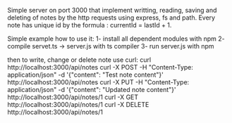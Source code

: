 Simple server on port 3000 that implement writting, reading, saving and deleting of notes by the http requests using express, fs and path.
Every note has unique id by the formula : currentId = lastId + 1.

Simple example how to use it:
1- install all dependent modules with npm
2- compile servet.ts -> server.js with ts compiler
3- run server.js with npm

then to write, change or delete note use curl:
curl http://localhost:3000/api/notes
curl -X POST -H "Content-Type: application/json" -d '{"content": "Test note content"}' http://localhost:3000/api/notes
curl -X PUT -H "Content-Type: application/json" -d '{"content": "Updated note content"}' http://localhost:3000/api/notes/1
curl -X GET http://localhost:3000/api/notes/1
curl -X DELETE http://localhost:3000/api/notes/1

